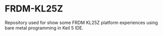 # FRDM-KL25Z
Repository used for show some FRDM KL25Z platform experiences using bare metal programming in Keil 5 IDE.

